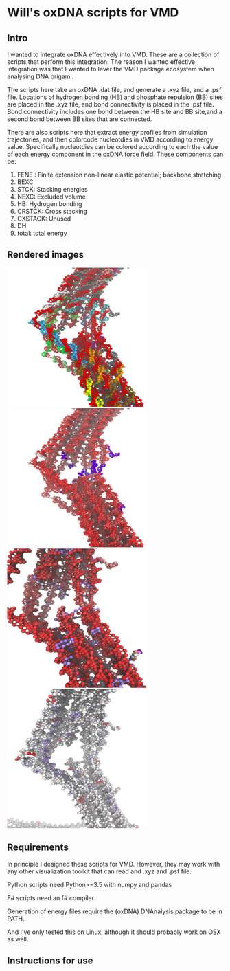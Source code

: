 # Will's oxDNA scripts for VMD

## Intro

I wanted to integrate oxDNA effectively into VMD. These are a collection of scripts that perform this integration. The reason I wanted effective integration was that I wanted to lever the VMD package ecosystem when analysing DNA origami. 

The scripts here take an oxDNA .dat file, and generate a .xyz file, and a .psf file. Locations of hydrogen bonding (HB) and phosphate repulsion (BB) sites are placed in the .xyz file, and bond connectivity is placed in the .psf file. Bond connectivity includes one bond between the HB site and BB site,and a second bond between BB sites that are connected.

There are also scripts here that extract energy profiles from simulation trajectories, and then colorcode nucleotdies in VMD according to energy value. Specifically nucleotdies can be colored according to each the value of each energy component in the oxDNA force field. These components can be: 

1. FENE : Finite extension non-linear elastic potential; backbone stretching. 
1. BEXC
1. STCK: Stacking energies
1. NEXC: Excluded volume
1. HB: Hydrogen bonding
1. CRSTCK: Cross stacking
1. CXSTACK: Unused
1. DH: 
1. total: total energy 

## Rendered images

<img src="/images/strand.png" width="324" height="324">
<img src="/images/HBs.png" width="324" height="324">
<img src="/images/stacking.png" width="324" height="324">
<img src="/images/FENE.png" width="324" height="324">

## Requirements

In principle I designed these scripts for VMD. However, they may work with any other visualization toolkit that can read and .xyz and .psf file.

Python scripts need Python>=3.5 with numpy and pandas 

F# scripts need an f# compiler

Generation of energy files require the (oxDNA) DNAnalysis package to be in PATH.

And I've only tested this on Linux, although it should probably work on OSX as well.

## Instructions for use











